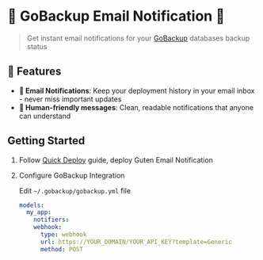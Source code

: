 # 🧩 GoBackup Email Notification 🧩

> Get instant email notifications for your [GoBackup](https://github.com/gobackup/gobackup) databases backup status

## 🌟 Features

- **📧 Email Notifications**: Keep your deployment history in your email inbox - never miss important updates
- **👥 Human-friendly messages**: Clean, readable notifications that anyone can understand

## Getting Started

1. Follow [Quick Deploy](../../../docs/Deployment.md) guide, deploy Guten Email Notification

2. Configure GoBackup Integration

   Edit `~/.gobackup/gobackup.yml` file

   ```yml
   models:
     my_app:
       notifiers:
       webhook:
         type: webhook
         url: https://YOUR_DOMAIN/YOUR_API_KEY?template=Generic
         method: POST
   ```
